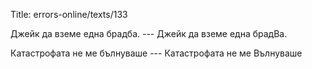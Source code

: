 Title: errors-online/texts/133

Джейк да вземе една брадба. --- Джейк да вземе една брадВа.

Катастрофата не ме бълнуваше --- Катастрофата не ме Вълнуваше
